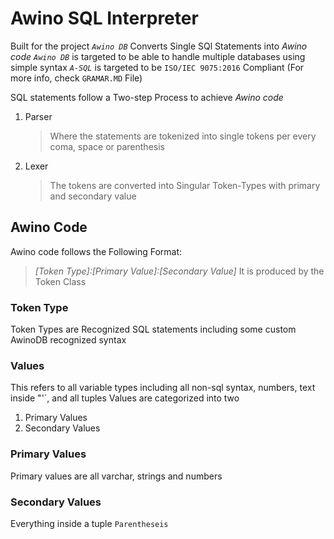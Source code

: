 # Awino SQL Interpreter

Built for the project _`Awino DB`_
Converts Single SQl Statements into _Awino code_
_`Awino DB`_ is targeted to be able to handle multiple databases using simple syntax
_`A-SQL`_ is targeted to be `ISO/IEC 9075:2016` Compliant (For more info, check `GRAMAR.MD` File)

SQL statements follow a Two-step Process to achieve _Awino code_
1. Parser
    > Where the statements are tokenized into single tokens per every coma, space or parenthesis
2. Lexer
    > The tokens are converted into Singular Token-Types with primary and secondary value

## Awino Code
Awino code follows the Following Format:
> _[Token Type]:[Primary Value]:[Secondary Value]_
It is produced by the Token Class 

### Token Type
Token Types are Recognized SQL statements including some custom AwinoDB recognized syntax

### Values
This refers to all variable types including all non-sql syntax, numbers, text inside "'`, and all tuples
Values are categorized into two
1. Primary Values
2. Secondary Values

### Primary Values
Primary values are all varchar, strings and numbers

### Secondary Values
Everything inside a tuple `Parentheseis`

